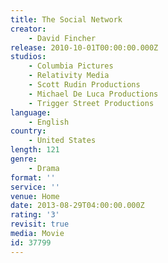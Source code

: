 ```yaml
---
title: The Social Network
creator:
    - David Fincher
release: 2010-10-01T00:00:00.000Z
studios:
    - Columbia Pictures
    - Relativity Media
    - Scott Rudin Productions
    - Michael De Luca Productions
    - Trigger Street Productions
language:
    - English
country:
    - United States
length: 121
genre:
    - Drama
format: ''
service: ''
venue: Home
date: 2013-08-29T04:00:00.000Z
rating: '3'
revisit: true
media: Movie
id: 37799
---
```



